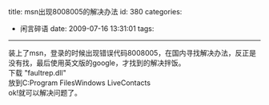 title: msn出现8008005的解决办法
id: 380
categories:
  - 闲言碎语
date: 2009-07-16 13:31:01
tags:
---

装上了msn，登录的时候出现错误代码8008005，在国内寻找解决办法，反正是没有找，最后使用英文版的google，才找到的解决拌饭。
</br>下载&nbsp;&quot;faultrep.dll&quot;
</br>放到C:Program FilesWindows LiveContacts
</br>ok!就可以解决问题了。